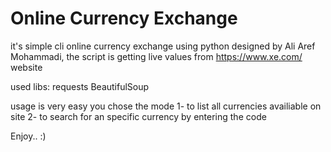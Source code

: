 # Online Currency Exchange

it's simple cli online currency exchange using python
designed by Ali Aref Mohammadi, the script is getting live values from https://www.xe.com/ website

used libs: 
requests
BeautifulSoup

usage is very easy you chose the mode 
1- to list all currencies availiable on site
2- to search for an specific currency by entering the code

Enjoy..
:)

